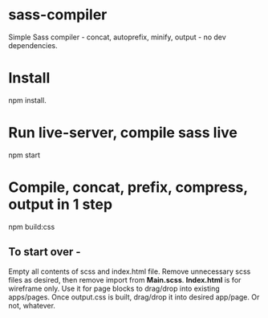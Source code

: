 # sass-compiler
Simple Sass compiler -   concat, autoprefix, minify, output - no dev dependencies.

# Install
npm install.

# Run live-server, compile sass live
npm start

# Compile, concat, prefix, compress, output in 1 step
npm build:css

## To start over -
Empty all contents of scss and index.html file. Remove unnecessary scss files as desired, then remove import from __Main.scss__.
__Index.html__ is for wireframe only. Use it for page blocks to drag/drop into existing apps/pages. Once output.css is built, drag/drop 
it into desired app/page.  Or not, whatever.
